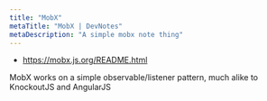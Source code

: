 ```yaml
---
title: "MobX"
metaTitle: "MobX | DevNotes"
metaDescription: "A simple mobx note thing"
---
```


* https://mobx.js.org/README.html

MobX works on a simple observable/listener pattern, much alike to KnockoutJS and AngularJS